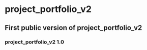 # project_portfolio_v2

## First public version of project_portfolio_v2

### project_portfolio_v2 1.0
